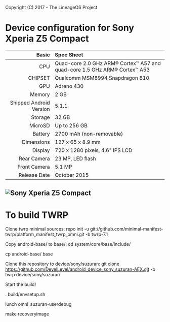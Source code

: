 Copyright (C) 2017 - The LineageOS Project

Device configuration for Sony Xperia Z5 Compact
=====================================

Basic   | Spec Sheet
-------:|:-------------------------
CPU     | Quad-core 2.0 GHz ARM® Cortex™ A57 and quad-core 1.5 GHz ARM® Cortex™ A53
CHIPSET | Qualcomm MSM8994 Snapdragon 810
GPU     | Adreno 430
Memory  | 2 GB
Shipped Android Version | 5.1.1
Storage | 32 GB
MicroSD | Up to 256 GB
Battery | 2700 mAh (non-removable)
Dimensions | 127 x 65 x 8.9 mm
Display | 720 x 1280 pixels, 4.6" IPS LCD
Rear Camera  | 23 MP, LED flash
Front Camera | 5.1 MP
Release Date | October 2015

![Sony Xperia Z5 Compact](http://cdn2.gsmarena.com/vv/pics/sony/sony-z5-compact1.jpg "Sony Xperia Z5 Compact")
-

To build TWRP
=============

Clone twrp minimal sources:
repo init -u git://github.com/minimal-manifest-twrp/platform_manifest_twrp_omni.git -b twrp-7.1


Copy android-base/ to base/:
cd system/core/base/include/

cp android-base/ base


Clone this repository to device/sony/suzuran:
git clone https://github.com/DevelLevel/android_device_sony_suzuran-AEX.git -b twrp device/sony/suzuran


Start the build!

. build/envsetup.sh

lunch omni_suzuran-userdebug

make recoveryimage

